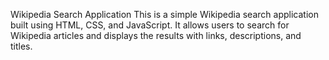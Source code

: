 
Wikipedia Search Application
This is a simple Wikipedia search application built using HTML, CSS, and JavaScript. It allows users to search for Wikipedia articles and displays the results with links, descriptions, and titles.
